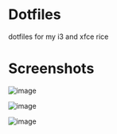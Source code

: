 # Dotfiles
dotfiles for my i3 and xfce rice

# Screenshots
![image](https://github.com/user-attachments/assets/03deca95-0bc3-444b-ac64-8d07c90c87f9)

![image](https://github.com/user-attachments/assets/54e803ba-05a1-46ac-b804-7489ef5fd69f)

![image](https://github.com/user-attachments/assets/0b956a3f-272f-4fcf-ba0e-aa8ac2fb7837)
